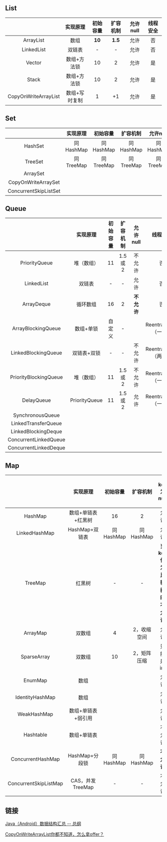 ## List

|                      |   实现原理    | 初始容量 | 扩容机制 | 允许null | 线程安全 |
| :------------------: | :-----------: | :------: | :------: | :------: | :------: |
|      ArrayList       |     数组      |  **10**  | **1.5**  |   允许   |    否    |
|      LinkedList      |    双链表     |    -     |    -     |   允许   |    否    |
|        Vector        |  数组+方法锁  |    10    |    2     |   允许   |    是    |
|        Stack         |  数组+方法锁  |    10    |    2     |   允许   |    是    |
| CopyOnWriteArrayList | 数组+写时复制 |    1     |    +1    |   允许   |    是    |

## Set

|                       | 实现原理  | 初始容量  | 扩容机制  | 允许null  | 线程安全  |
| :-------------------: | :-------: | :-------: | :-------: | :-------: | :-------: |
|        HashSet        | 同HashMap | 同HashMap | 同HashMap | 同HashMap | 同HashMap |
|        TreeSet        | 同TreeMap | 同TreeMap | 同TreeMap | 同TreeMap | 同TreeMap |
|       ArraySet        |           |           |           |           |           |
|  CopyOnWriteArraySet  |           |           |           |           | 写时复制  |
| ConcurrentSkipListSet |           |           |           |           |           |

## Queue

|                       |   实现原理    | 初始容量 | 扩容机制 |  允许null  |       线程安全       |
| :-------------------: | :-----------: | :------: | :------: | :--------: | :------------------: |
|     PriorityQueue     |  堆（数组）   |    11    |  1.5或2  |   不允许   |          否          |
|      LinkedList       |    双链表     |    -     |    -     |    允许    |          否          |
|      ArrayDeque       |   循环数组    |    16    |    2     | **不允许** |          否          |
|  ArrayBlockingQueue   |   数组+单锁   |  自定义  |    -     |            | ReentranLock（一把） |
|  LinkedBlockingQueue  |  双链表+双锁  |    -     |    -     |   不允许   | ReentranLock（两把） |
| PriorityBlockingQueue |  堆（数组）   |    11    |  1.5或2  |   不允许   | ReentranLock（一把） |
|      DelayQueue       | PriorityQueue |    11    |  1.5或2  |    允许    | ReentranLock（一把） |
|   SynchronousQueue    |               |          |          |            |                      |
|  LinkedTransferQueue  |               |          |          |            |                      |
|  LinkedBlockingDeque  |               |          |          |            |                      |
| ConcurrentLinkedQueue |               |          |          |            |                      |
| ConcurrentLinkedDeque |               |          |          |            |                      |

## Map

|                       |      实现原理      | 初始容量  |  扩容机制   |          key为null          | value为null | 线程安全 |
| :-------------------: | :----------------: | :-------: | :---------: | :-------------------------: | :---------: | :------: |
|        HashMap        | 数组+单链表+红黑树 |    16     |      2      |            允许             |    允许     |    否    |
|     LinkedHashMap     |   HashMap+双链表   | 同HashMap |  同HashMap  |            允许             |    允许     |    否    |
|        TreeMap        |       红黑树       |     -     |      -      | **当key作为比较器时不允许** |    允许     |    否    |
|       ArrayMap        |       双数组       |     4     | 2，收缩空间 |            允许             |    允许     |    否    |
|      SparseArray      |       双数组       |    10     | 2，矩阵压缩 |          只能是int          |    允许     |    否    |
|        EnumMap        |        数组        |           |             |            允许             |    允许     |    否    |
|    IdentityHashMap    |        数组        |           |             |            允许             |    允许     |    否    |
|      WeakHashMap      | 数组+单链表+弱引用 |           |             |            允许             |    允许     |    否    |
|       Hashtable       |    数组+单链表     |           |             |           不允许            |   不允许    |    是    |
|   ConcurrentHashMap   |   HashMap+分段锁   | 同HashMap |  同HashMap  |         **不允许**          | **不允许**  |    是    |
| ConcurrentSkipListMap |  CAS，并发TreeMap  |     -     |      -      |           不允许            |   不允许    |    是    |

## 链接

[Java（Android）数据结构汇总 -- 总纲](https://www.jianshu.com/p/88a5020f16df)

[CopyOnWriteArrayList你都不知道，怎么拿offer？](https://zhuanlan.zhihu.com/p/48784500)

